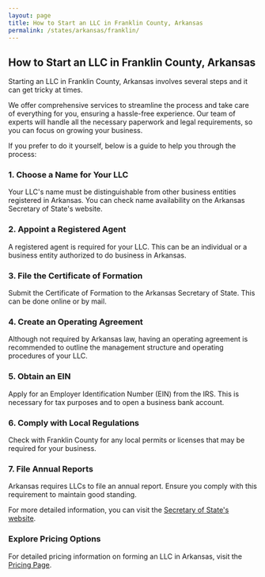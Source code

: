```yaml
---
layout: page
title: How to Start an LLC in Franklin County, Arkansas
permalink: /states/arkansas/franklin/
---
```


<h2>How to Start an LLC in Franklin County, Arkansas</h2>

<p>Starting an LLC in Franklin County, Arkansas involves several steps and it can get tricky at times.</p>

<p>We offer comprehensive services to streamline the process and take care of everything for you, ensuring a hassle-free experience. Our team of experts will handle all the necessary paperwork and legal requirements, so you can focus on growing your business.</p>

<p>If you prefer to do it yourself, below is a guide to help you through the process:</p>

<h3>1. Choose a Name for Your LLC</h3>
<p>Your LLC's name must be distinguishable from other business entities registered in Arkansas. You can check name availability on the Arkansas Secretary of State's website.</p>

<h3>2. Appoint a Registered Agent</h3>
<p>A registered agent is required for your LLC. This can be an individual or a business entity authorized to do business in Arkansas.</p>

<h3>3. File the Certificate of Formation</h3>
<p>Submit the Certificate of Formation to the Arkansas Secretary of State. This can be done online or by mail.</p>

<h3>4. Create an Operating Agreement</h3>
<p>Although not required by Arkansas law, having an operating agreement is recommended to outline the management structure and operating procedures of your LLC.</p>

<h3>5. Obtain an EIN</h3>
<p>Apply for an Employer Identification Number (EIN) from the IRS. This is necessary for tax purposes and to open a business bank account.</p>

<h3>6. Comply with Local Regulations</h3>
<p>Check with Franklin County for any local permits or licenses that may be required for your business.</p>

<h3>7. File Annual Reports</h3>
<p>Arkansas requires LLCs to file an annual report. Ensure you comply with this requirement to maintain good standing.</p>

<p>For more detailed information, you can visit the <a href="https://www.sos.arkansas.gov/">Secretary of State's website</a>.</p>

<h3>Explore Pricing Options</h3>
<p>For detailed pricing information on forming an LLC in Arkansas, visit the <a href="{ '/new-pricing/' | relative_url }">Pricing Page</a>.</p>
